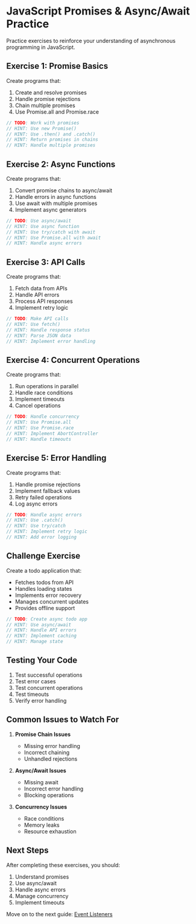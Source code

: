 # JavaScript Promises & Async/Await Practice

Practice exercises to reinforce your understanding of asynchronous programming in JavaScript.

## Exercise 1: Promise Basics
Create programs that:
1. Create and resolve promises
2. Handle promise rejections
3. Chain multiple promises
4. Use Promise.all and Promise.race

```javascript
// TODO: Work with promises
// HINT: Use new Promise()
// HINT: Use .then() and .catch()
// HINT: Return promises in chains
// HINT: Handle multiple promises
```

## Exercise 2: Async Functions
Create programs that:
1. Convert promise chains to async/await
2. Handle errors in async functions
3. Use await with multiple promises
4. Implement async generators

```javascript
// TODO: Use async/await
// HINT: Use async function
// HINT: Use try/catch with await
// HINT: Use Promise.all with await
// HINT: Handle async errors
```

## Exercise 3: API Calls
Create programs that:
1. Fetch data from APIs
2. Handle API errors
3. Process API responses
4. Implement retry logic

```javascript
// TODO: Make API calls
// HINT: Use fetch()
// HINT: Handle response status
// HINT: Parse JSON data
// HINT: Implement error handling
```

## Exercise 4: Concurrent Operations
Create programs that:
1. Run operations in parallel
2. Handle race conditions
3. Implement timeouts
4. Cancel operations

```javascript
// TODO: Handle concurrency
// HINT: Use Promise.all
// HINT: Use Promise.race
// HINT: Implement AbortController
// HINT: Handle timeouts
```

## Exercise 5: Error Handling
Create programs that:
1. Handle promise rejections
2. Implement fallback values
3. Retry failed operations
4. Log async errors

```javascript
// TODO: Handle async errors
// HINT: Use .catch()
// HINT: Use try/catch
// HINT: Implement retry logic
// HINT: Add error logging
```

## Challenge Exercise
Create a todo application that:
- Fetches todos from API
- Handles loading states
- Implements error recovery
- Manages concurrent updates
- Provides offline support

```javascript
// TODO: Create async todo app
// HINT: Use async/await
// HINT: Handle API errors
// HINT: Implement caching
// HINT: Manage state
```

## Testing Your Code

1. Test successful operations
2. Test error cases
3. Test concurrent operations
4. Test timeouts
5. Verify error handling

## Common Issues to Watch For

1. **Promise Chain Issues**
   - Missing error handling
   - Incorrect chaining
   - Unhandled rejections

2. **Async/Await Issues**
   - Missing await
   - Incorrect error handling
   - Blocking operations

3. **Concurrency Issues**
   - Race conditions
   - Memory leaks
   - Resource exhaustion

## Next Steps

After completing these exercises, you should:
1. Understand promises
2. Use async/await
3. Handle async errors
4. Manage concurrency
5. Implement timeouts

Move on to the next guide: [Event Listeners](./event-listeners.md) 